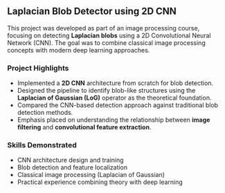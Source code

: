 ## Laplacian Blob Detector using 2D CNN

This project was developed as part of an image processing course, focusing on detecting **Laplacian blobs** using a 2D Convolutional Neural Network (CNN). The goal was to combine classical image processing concepts with modern deep learning approaches.

### Project Highlights
- Implemented a **2D CNN** architecture from scratch for blob detection.  
- Designed the pipeline to identify blob-like structures using the **Laplacian of Gaussian (LoG)** operator as the theoretical foundation.  
- Compared the CNN-based detection approach against traditional blob detection methods.  
- Emphasis placed on understanding the relationship between **image filtering** and **convolutional feature extraction**.

### Skills Demonstrated
- CNN architecture design and training  
- Blob detection and feature localization  
- Classical image processing (Laplacian of Gaussian)  
- Practical experience combining theory with deep learning
